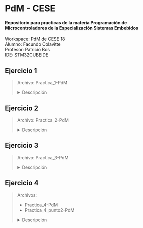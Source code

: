# PdM - CESE
#### Repositorio para practicas de la materia Programación de Microcontroladores de la Especialización Sistemas Embebidos
Workspace: PdM de CESE 18</br>
Alumno: Facundo Colavitte</br>
Profesor: Patricio Bos</br>
IDE: STM32CUBEIDE</br>

## Ejercicio 1
>Archivo: Practica_1-PdM
><details><summary>Descripción</summary>
>Programa que hace parpadear una secuencia de 3 leds con un tiempo en On y Off de 200ms en cada led.<br/>
>El pulsador cambia el sentido de la secuencia.
></details> 

## Ejercicio 2
>Archivo: Practica_2-PdM
><details><summary>Descripción</summary>
>Programa que utilice retardos no bloqueantes y haga titilar en forma periódica e independiente los tres leds de la placa NUCLEO-F429ZI de la siguiente manera:
><li>LED1: 100 ms</li>
><li>LED2: 500 ms</li>
><li>LED3: 1000 ms</li>
></details> 

## Ejercicio 3
>Archivo: Practica_3-PdM
><details><summary>Descripción</summary>
>Dentro de Drivers, se creó una carpeta API/src y API/inc y se colocó allí las funciones de retardos no bloqueantes.<br/>
>En main.c se realizó nuevamente la práctica 1 pero utilizando los retardos no bloqeantes incluidos en Drivers/API.
></details> 
## Ejercicio 4
>Archivos:
>- Practica_4-PdM 
>- Practica_4_punto2-PdM
><details><summary>Descripción</summary>
>
></details> 
    
